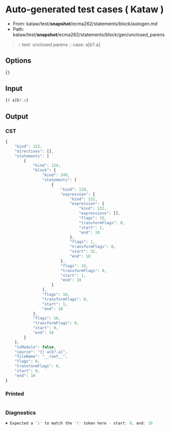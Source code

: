 # Auto-generated test cases ( Kataw )
- From: kataw/test/__snapshot__/ecma262/statements/block/autogen.md
- Path: kataw/test/__snapshot__/ecma262/statements/block/gen/unclosed_parens
> :: test: unclosed parens
> :: case: a[b?.a]
## Options

`````js
{}
`````
## Input

`````js
{( a[b?.a]
`````
## Output

### CST

```javascript
{
    "kind": 122,
    "directives": [],
    "statements": [
        {
            "kind": 124,
            "block": {
                "kind": 249,
                "statements": [
                    {
                        "kind": 120,
                        "expression": {
                            "kind": 121,
                            "expression": {
                                "kind": 132,
                                "expressions": [],
                                "flags": 32,
                                "transformFlags": 0,
                                "start": 1,
                                "end": 10
                            },
                            "flags": 1,
                            "transformFlags": 0,
                            "start": 32,
                            "end": 10
                        },
                        "flags": 16,
                        "transformFlags": 0,
                        "start": 1,
                        "end": 10
                    }
                ],
                "flags": 16,
                "transformFlags": 0,
                "start": 1,
                "end": 10
            },
            "flags": 16,
            "transformFlags": 0,
            "start": 0,
            "end": 10
        }
    ],
    "isModule": false,
    "source": "{( a[b?.a]",
    "fileName": "__root__",
    "flags": 0,
    "transformFlags": 0,
    "start": 0,
    "end": 10
}
```

### Printed

```javascript

```

### Diagnostics

```javascript
✖ Expected a ')' to match the '(' token here - start: 9, end: 10

```

